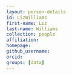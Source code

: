 ```yaml
---
layout: person-details
id: LizWilliams
first-name: Liz
last-name: Williams
collection: people
affiliation:
homepage:
github_username: 
orcid:
groups: [data]
---
```

